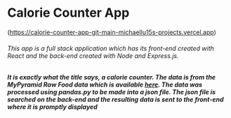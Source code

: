 # Calorie Counter App
(https://calorie-counter-app-git-main-michaellu15s-projects.vercel.app)

###### This app is a full stack application which has its front-end created with React and the back-end created with Node and Express.js.
##### It is exactly what the title says, a calorie counter. The data is from the MyPyramid Raw Food data which is available [here](https://catalog.data.gov/dataset/mypyramid-food-raw-data). The data was processed using pandas.py to be made into a json file. The json file is searched on the back-end and the resulting data is sent to the front-end where it is promptly displayed